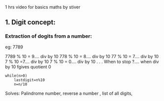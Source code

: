 1 hrs video for basics maths by stiver

## 1. Digit concept:

### Extraction of dogits from a number:

eg: 7789

7789 % 10 = 9.... div by 10 
778 % 10 = 8.... div by 10
77 % 10 = 7.... div by 10
7 % 10 =7.... div by 10
7 % 10 = 0.... div by 10
.
.
.
When to stop ?.... when div by 10 fgives quotient 0

```
while(n>0)
    lastdigit=n%10
    n=n/10
```

Solves: Palindrome number, reverse a number , list of all digits,



